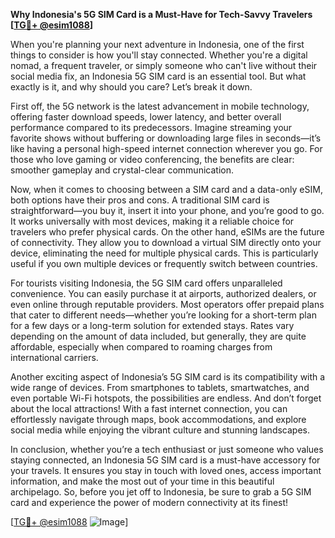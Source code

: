 **Why Indonesia's 5G SIM Card is a Must-Have for Tech-Savvy Travelers [[TG💪+ @esim1088](https://t.me/s/esim1088)]**

When you're planning your next adventure in Indonesia, one of the first things to consider is how you'll stay connected. Whether you're a digital nomad, a frequent traveler, or simply someone who can't live without their social media fix, an Indonesia 5G SIM card is an essential tool. But what exactly is it, and why should you care? Let’s break it down.

First off, the 5G network is the latest advancement in mobile technology, offering faster download speeds, lower latency, and better overall performance compared to its predecessors. Imagine streaming your favorite shows without buffering or downloading large files in seconds—it’s like having a personal high-speed internet connection wherever you go. For those who love gaming or video conferencing, the benefits are clear: smoother gameplay and crystal-clear communication.

Now, when it comes to choosing between a SIM card and a data-only eSIM, both options have their pros and cons. A traditional SIM card is straightforward—you buy it, insert it into your phone, and you’re good to go. It works universally with most devices, making it a reliable choice for travelers who prefer physical cards. On the other hand, eSIMs are the future of connectivity. They allow you to download a virtual SIM directly onto your device, eliminating the need for multiple physical cards. This is particularly useful if you own multiple devices or frequently switch between countries.

For tourists visiting Indonesia, the 5G SIM card offers unparalleled convenience. You can easily purchase it at airports, authorized dealers, or even online through reputable providers. Most operators offer prepaid plans that cater to different needs—whether you’re looking for a short-term plan for a few days or a long-term solution for extended stays. Rates vary depending on the amount of data included, but generally, they are quite affordable, especially when compared to roaming charges from international carriers.

Another exciting aspect of Indonesia’s 5G SIM card is its compatibility with a wide range of devices. From smartphones to tablets, smartwatches, and even portable Wi-Fi hotspots, the possibilities are endless. And don’t forget about the local attractions! With a fast internet connection, you can effortlessly navigate through maps, book accommodations, and explore social media while enjoying the vibrant culture and stunning landscapes.

In conclusion, whether you’re a tech enthusiast or just someone who values staying connected, an Indonesia 5G SIM card is a must-have accessory for your travels. It ensures you stay in touch with loved ones, access important information, and make the most out of your time in this beautiful archipelago. So, before you jet off to Indonesia, be sure to grab a 5G SIM card and experience the power of modern connectivity at its finest!

[[TG💪+ @esim1088](https://t.me/s/esim1088) ![Image](https://i.postimg.cc/Y0z9fWf4/image.png)]